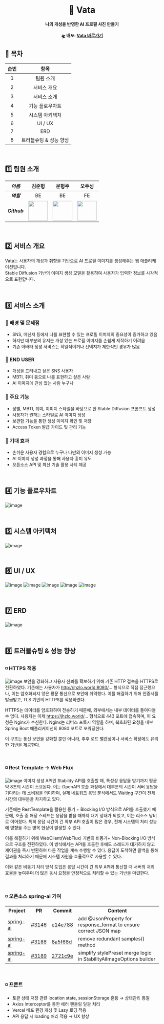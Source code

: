 <div align="center">
  <h1>👤 Vata</h1>
  <p>
    <strong>나의 개성을 반영한 AI 프로필 사진 만들기</strong><br><br>
    <strong>🛸 배포: <a href="https://vata-fe.vercel.app/" target="_blank">Vata 바로가기</a></strong>
  </p>
</div>

## 📜 목차

| 순번 | 항목 |
| :-: | :-: |
| 1 | 팀원 소개 |
| 2 | 서비스 개요 |
| 3 | 서비스 소개 |
| 4 | 기능 플로우차트 |
| 5 | 시스템 아키텍처 |
| 6 | UI / UX |
| 7 | ERD |
| 8 | 트러블슈팅 & 성능 향상 |

</br>

## 1️⃣ 팀원 소개

| _이름_ | 김준형 | 문형주 | 오주성 |
|:-----:|:----:|:-----:|:----:|
| ___역할___ | BE | BE | FE |
| ___Github___ | <a href="https://github.com/JHZLO"><img src="https://avatars.githubusercontent.com/u/105791673?v=4" width="64" height="64"></a> | <a href="https://github.com/moon4528"><img src="https://avatars.githubusercontent.com/u/166115965?v=4" width="64" height="64"></a> | <a href="https://github.com/jsgo53"><img src="http://avatars.githubusercontent.com/u/198019299?v=4" width="64" height="64"></a> |

</br>

## 2️⃣ 서비스 개요

Vata는 사용자의 개성과 취향을 기반으로 AI 프로필 이미지를 생성해주는 웹 애플리케이션입니다.  
Stable Diffusion 기반의 이미지 생성 모델을 활용하여 사용자가 입력한 정보를 시각적으로 표현합니다.

</br>

## 3️⃣ 서비스 소개

### 🎯 배경 및 문제점
- SNS, 메신저 등에서 나를 표현할 수 있는 프로필 이미지의 중요성이 증가하고 있음
- 하지만 대부분의 유저는 개성 있는 프로필 이미지를 손쉽게 제작하기 어려움
- 기존 아바타 생성 서비스는 획일적이거나 선택지가 제한적인 경우가 많음

### 👥 END USER
- 개성을 드러내고 싶은 SNS 사용자
- MBTI, 취미 등으로 나를 표현하고 싶은 사람
- AI 이미지에 관심 있는 사람 누구나

### 🧩 주요 기능
- 성별, MBTI, 취미, 이미지 스타일을 바탕으로 한 Stable Diffusion 프롬프트 생성
- 사용자가 원하는 스타일로 AI 이미지 생성
- 보관함 기능을 통한 생성 이미지 확인 및 저장
- Access Token 발급 가이드 및 관리 기능

### 🚀 기대 효과
- 손쉬운 사용자 경험으로 누구나 나만의 이미지 생성 가능
- AI 이미지 생성 과정을 통해 사용자 흥미 유도
- 오픈소스 API 및 최신 기술 활용 사례 제공

</br>

## 4️⃣ 기능 플로우차트

![image](https://github.com/user-attachments/assets/cd710cb0-fb79-4b79-9489-771db33cf1f7)

</br>

## 5️⃣ 시스템 아키텍처

![image](https://github.com/user-attachments/assets/a72f3617-b73d-44b9-881f-ade2c53599e8)

</br>

## 6️⃣ UI / UX

![image](https://github.com/user-attachments/assets/706b9099-2f38-432c-8a5a-b44b32a4bb73)
![image](https://github.com/user-attachments/assets/a75693e5-d838-4233-92fd-722a244085ad)
![image](https://github.com/user-attachments/assets/c68af118-fe74-4b5c-9774-18fffbf889c7)
![image](https://github.com/user-attachments/assets/d1ffa048-0ca6-488d-9bb7-653b5ed5f72d)
![image](https://github.com/user-attachments/assets/a1b31d34-6f68-41c2-803c-812b46678173)



</br>

## 7️⃣ ERD

![image](https://github.com/user-attachments/assets/93d33eed-f4fe-49a5-8f1a-58ac6b251a29)

</br>

## 8️⃣ 트러블슈팅 & 성능 향상

### ◽ HTTPS 적용
![image](https://github.com/user-attachments/assets/a1499090-b6fb-4425-af54-52f771dc87b5)
보안을 강화하고 사용자 신뢰를 확보하기 위해 기존 HTTP 접속을 HTTPS로 전환하였다. 기존에는 사용자가 http://jhzlo.world:8080/... 형식으로 직접 접근했으나, 이는 암호화되지 않은 평문 통신으로 보안에 취약했다. 이를 해결하기 위해 인증서를 발급받고, TLS 기반의 HTTPS를 적용하였다.

HTTPS는 데이터를 암호화하여 전송하기 때문에, 외부에서는 내부 데이터를 들여다볼 수 없다. 사용자는 이제 https://jhzlo.world/... 형식으로 443 포트에 접속하며, 이 요청은 Nginx가 수신한다. Nginx는 리버스 프록시 역할을 하며, 복호화된 요청을 내부 Spring Boot 애플리케이션의 8080 포트로 포워딩한다.

이 구조는 통신 보안을 강화할 뿐만 아니라, 추후 로드 밸런싱이나 서비스 확장에도 유리한 기반을 제공한다.

<br>

### ◽ Rest Template -> Web Flux
![image](https://github.com/user-attachments/assets/c50a0773-8700-4b27-8a7f-c867561366bd)
이미지 생성 API인 Stability API를 호출할 때, 특성상 응답을 받기까지 평균 약 8초의 시간이 소요된다. 이는 OpenAPI 호출 과정에서 대부분의 시간이 서버 응답을 기다리는 데 소비됨을 의미하며, 실제 네트워크 응답 분석에서도 Waiting 구간이 전체 시간의 대부분을 차지하고 있다.

기존에는 RestTemplate을 활용한 동기 + Blocking I/O 방식으로 API를 호출했기 때문에, 호출 중 해당 스레드는 응답을 받을 때까지 대기 상태가 되었고, 이는 리소스 낭비로 이어졌다. 특히 응답 시간이 긴 외부 API 호출이 많은 경우, 전체 시스템의 처리 성능에 영향을 주는 병목 현상이 발생할 수 있다.

이를 해결하기 위해 WebClient(WebFlux) 기반의 비동기+ Non-Blocking I/O 방식으로 구조를 전환하였다. 이 방식에서는 API를 호출한 후에도 스레드가 대기하지 않고 제어권을 즉시 반환하여 다른 작업을 계속 수행할 수 있다. 응답이 도착하면 콜백을 통해 결과를 처리하기 때문에 시스템 자원을 효율적으로 사용할 수 있다.

이와 같은 비동기 처리 방식 도입은 응답 시간이 긴 외부 API와 통신할 때 서버의 처리 효율을 높여주며 더 많은 동시 요청을 안정적으로 처리할 수 있는 기반을 마련한다.

<br>

### ◽ 오픈소스 spring-ai 기여

<table>
  <tr>
    <th>Project</th>
    <th>PR</th>
    <th>Commit</th>
    <th>Content</th>
  </tr>
  <tr>
    <td><a href="https://github.com/spring-projects/spring-ai">spring-ai</a></td>
    <td><a href="https://github.com/spring-projects/spring-ai/pull/3146">#3146</a></td>
    <td><a href="https://github.com/spring-projects/spring-ai/commit/e14e788a47f8962075fb312c62382afc6694ef1f">e14e788</a></td></td>
    <td>add @JsonProperty for response_format to ensure correct JSON map</td>
  </tr>
  <tr>
    <td><a href="https://github.com/spring-projects/spring-ai">spring-ai</a></td>
    <td><a href="https://github.com/spring-projects/spring-ai/pull/3188">#3188</a></td>
    <td><a href="https://github.com/spring-projects/spring-ai/commit/8a5f68d655608ff4adf11e659c78f61e118c9820">8a5f68d</a></td></td>
    <td>remove redundant samples() method</td>
  </tr>
  <tr>
    <td><a href="https://github.com/spring-projects/spring-ai">spring-ai</a></td>
    <td><a href="https://github.com/spring-projects/spring-ai/pull/3146">#3189</a></td>
    <td><a href="https://github.com/spring-projects/spring-ai/commit/2721c9e676572c0dbeba906385b13555936cf66b">2721c9e</a></td></td>
    <td>simplify stylePreset merge logic in StabilityAiImageOptions builder</td>
  </tr>
</table>

<br>

### ◽ 프론트
- 토큰 상태 저장 관련 location state, sessionStorage 혼용 → 상태관리 통일
- Axios Interceptor를 통한 에러 핸들링 일괄 처리
- Vercel 배포 환경 캐싱 및 Lazy 로딩 적용
- API 응답 시 loading 처리 적용 → UX 향상
